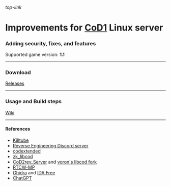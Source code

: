 ###### top-link
# Improvements for [CoD1](https://en.wikipedia.org/wiki/Call_of_Duty_(video_game)) Linux server
### Adding security, fixes, and features
Supported game version: **1.1**
___
### Download
[Releases](https://github.com/raphael12333/iw1x-server/releases)
___
### Usage and Build steps
[Wiki](https://github.com/raphael12333/iw1x-server/wiki)
___
#### References
- [Killtube](https://www.killtube.org/)
- [Reverse Engineering Discord server](https://discord.gg/rtfm)
- [codextended](https://github.com/xtnded/codextended)
- [zk_libcod](https://github.com/ibuddieat/zk_libcod)
- [CoD2rev_Server](https://github.com/voron00/CoD2rev_Server) and [voron's libcod fork](https://github.com/voron00/libcod)
- [RTCW-MP](https://github.com/id-Software/RTCW-MP)
- [Ghidra](https://en.wikipedia.org/wiki/Ghidra) and [IDA Free](https://hex-rays.com/ida-free/)
- [ChatGPT](https://chat.openai.com/)
